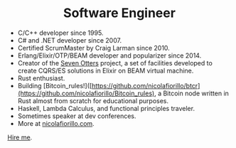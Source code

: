 
<h1 align="center">
  Software Engineer
</h1>

- C/C++ developer since 1995.
- C# and .NET developer since 2007.
- Certified ScrumMaster by Craig Larman since 2010.
- Erlang/Elixir/OTP/BEAM developer and popularizer since 2014.
- Creator of the [Seven Otters](https://www.sevenotters.org/) project, a set of facilities developed to create CQRS/ES solutions in Elixir on BEAM virtual machine.
- Rust enthusiast.
- Building [Bitcoin_rules!]([https://github.com/nicolafiorillo/btcr](https://github.com/nicolafiorillo/Bitcoin_rules), a Bitcoin node written in Rust almost from scratch for educational purposes.
- Haskell, Lambda Calculus, and functional principles traveler.
- Sometimes speaker at dev conferences.
- More at [nicolafiorillo.com](https://www.nicolafiorillo.com).

[Hire me](nicola.fiorillo[at]gmail.com).
